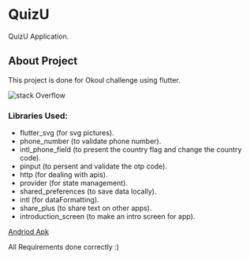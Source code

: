 # QuizU

QuizU Application.

## About Project

This project is done for Okoul challenge using flutter.

![stack Overflow](https://s5.gifyu.com/images/Group-10db3bb7823650c1e.png)
### Libraries Used:

- flutter_svg (for svg pictures).
- phone_number (to validate phone number).
- intl_phone_field (to present the country flag and change the country code).
- pinput (to persent and validate the otp code).
- http (for dealing with apis).
- provider (for state management).
- shared_preferences (to save data locally).
- intl (for dataFormatting).
- share_plus (to share text on other apps).
- introduction_screen (to make an intro screen for app).

<a href='https://drive.google.com/file/d/1l480IVjgHxlTpPWvumwOegnuY4KLQctL/view?usp=sharing'>Andriod Apk</a>

All Requirements done correctly :)
